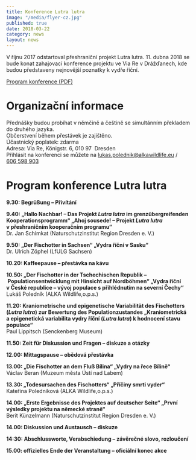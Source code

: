 ```yaml
---
title: Konference Lutra lutra
image: "/media/flyer-cz.jpg"
published: true
date: 2018-03-22
category: news
layout: news
---
```

V říjnu 2017 odstartoval přeshraniční projekt Lutra lutra. 11. dubna
2018 se bude konat zahajovací konference projektu ve Via Re
v Drážďanech, kde budou představeny nejnovější poznatky k vydře říční.

[Program konference (PDF)](/media/Konference_Lutra_lutra_program.pdf)

# Organizační informace

Přednášky budou probíhat v němčině a češtině se simultánním překladem do
druhého jazyka.  
Občerstvení během přestávek je zajištěno.  
Účastnický poplatek: zdarma  
Adresa: Via Re, Königstr. 6, 010 97  Dresden  
Přihlásit na konferenci se můžete na
[lukas.polednik@alkawildlife.eu](mailto:lukas.polednik@alkawildlife.eu)
/ [606 598 903](tel:+420-606-598-903)

# Program konference Lutra lutra

**9.30: Begrüßung – Přivítání**

**9.40: „Hallo Nachbar! – Das Projekt *Lutra lutra* im
grenzübergreifenden Kooperationsprogramm“ „Ahoj sousede! – Projekt
*Lutra lutra* v přeshraničním kooperačním programu“**  
Dr. Jan Schimkat (Naturschutzinstitut Region Dresden e. V.)

**9.50: „Der Fischotter in Sachsen“ „Vydra říční v Sasku“**  
Dr. Ulrich Zöphel (LfULG Sachsen)

**10.20: Kaffeepause – přestávka na kávu**

**10.50: „Der Fischotter in der Tschechischen
Republik – Populationsentwicklung mit Hinsicht auf Nordböhmen“ „Vydra
říční v České republice – vývoj populace s přihlédnutím na severní
Čechy“**  
Lukáš Poledník (ALKA Wildlife,o.p.s.)

**11.20: Kraniometrische und epigenetische Variabilität des Fischotters
(*Lutra lutra*) zur Bewertung des Populationzustandes „Kraniometrická
a epigenetická variabilita vydry říční (*Lutra lutra*) k hodnocení stavu
populace“**  
Paul Lippitsch (Senckenberg Museum)

**11.50: Zeit für Diskussion und Fragen – diskuze a otázky**

**12.00: Mittagspause – obědová přestávka**

**13.00: „Die Fischotter an dem Fluß Bílina“ „Vydry na řece Bílině“**  
Václav Beran (Muzeum města Ústí nad Labem)

**13.30: „Todesursachen des Fischotters“ „Příčiny smrti vyder“**  
Kateřina Poledníková (ALKA Wildlife,o.p.s.)

**14.00: „Erste Ergebnisse des Projektes auf deutscher Seite“ „První
výsledky projektu na německé straně“**  
Berit Künzelmann (Naturschutzinstitut Region Dresden e. V.)

**14.00: Diskussion und Austausch – diskuze**

**14:30: Abschlussworte, Verabschiedung – závěrečné slovo,
rozloučení**

**15.00: offizielles Ende der Veranstaltung – oficiální konec
akce**
